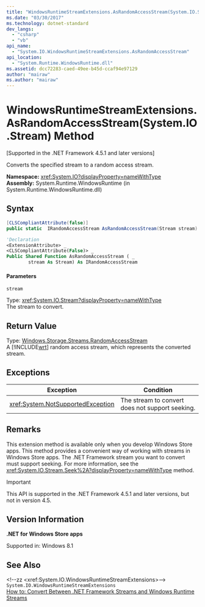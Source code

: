 ```yaml
---
title: "WindowsRuntimeStreamExtensions.AsRandomAccessStream(System.IO.Stream) Method"
ms.date: "03/30/2017"
ms.technology: dotnet-standard
dev_langs: 
  - "csharp"
  - "vb"
api_name: 
  - "System.IO.WindowsRuntimeStreamExtensions.AsRandomAccessStream"
api_location: 
  - "System.Runtime.WindowsRuntime.dll"
ms.assetid: dcc72283-caed-49ee-b45d-ccaf94e97129
author: "mairaw"
ms.author: "mairaw"
---
```

# WindowsRuntimeStreamExtensions.AsRandomAccessStream(System.IO.Stream) Method
[Supported in the .NET Framework 4.5.1 and later versions]  

 Converts the specified stream to a random access stream.  

 **Namespace:** <xref:System.IO?displayProperty=nameWithType>  
 **Assembly:** System.Runtime.WindowsRuntime (in System.Runtime.WindowsRuntime.dll)  

## Syntax  

```csharp  
[CLSCompliantAttribute(false)]  
public static  IRandomAccessStream AsRandomAccessStream(Stream stream)  
```  

```vb  
'Declaration  
<ExtensionAttribute> _  
<CLSCompliantAttribute(False)> _  
Public Shared Function AsRandomAccessStream ( _  
        stream As Stream) As IRandomAccessStream  
```  

#### Parameters  
 `stream`  

 Type: <xref:System.IO.Stream?displayProperty=nameWithType>  
The stream to convert.  

## Return Value  
 Type: [Windows.Storage.Streams.RandomAccessStream](http://msdn.microsoft.com/library/windows/apps/windows.storage.streams.randomaccessstream.aspx)  
A [!INCLUDE[wrt](../../../includes/wrt-md.md)] random access stream, which represents the converted stream.  

## Exceptions  


|Exception|Condition|  
|---------------|---------------|  
|<xref:System.NotSupportedException>|The stream to convert does not support seeking.|  

## Remarks  
 This extension method is available only when you develop Windows Store apps. This method provides a convenient way of working with streams in Windows Store apps. The .NET Framework stream you want to convert must support seeking. For more information, see the <xref:System.IO.Stream.Seek%2A?displayProperty=nameWithType> method.  

> [!IMPORTANT]
>  This API is supported in the .NET Framework 4.5.1 and later versions, but not in version 4.5.  

## Version Information  
 **.NET for Windows Store apps**  

 Supported in: Windows 8.1  

## See Also  
 &lt;!--zz &lt;xref:System.IO.WindowsRuntimeStreamExtensions&gt;--&gt; `System.IO.WindowsRuntimeStreamExtensions`  
 [How to: Convert Between .NET Framework Streams and Windows Runtime Streams](../../../docs/standard/io/how-to-convert-between-dotnet-streams-and-winrt-streams.md)
